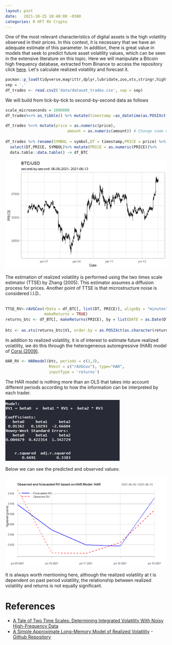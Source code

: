 ```yaml
---
layout: post
date:   2021-10-25 18:40:00 -0300
categories: R HFT RV Crypto  
---
```



One of the most relevant characteristics of digital assets is the high volatility observed in their prices. In this context, it is necessary that we have an adequate estimate of this parameter. In addition, there is great value in models that seek to predict future asset volatility values, which can be seen in the extensive literature on this topic. Here we will manipulate a Bitcoin high frequency database, extracted from Binance to access the repository click [here](https://github.com/lukmol/BTC-HFT). Let's calculate realized volatility and forecast it.

```r
pacman::p_load(tidyverse,magrittr,dplyr,lubridate,zoo,xts,stringr,highfrequency)
sep = ','
df_trades <- read.csv2('data/dataset_trades.csv', sep = sep)

```
We will build from tick-by-tick to second-by-second data as follows
```r
scale_microseconds = 1000000
df_trades%<>% as_tibble() %>% mutate(timestamp =as_datetime(as.POSIXct(df_trades$timestamp / scale_microseconds 								origin = "1970-01-01",tz = 'UTC')))

```

```r
df_trades %<>% mutate(price = as.numeric(price),
                           amount = as.numeric(amount)) # Change some datatypes
	
df_trades %>% rename(SYMBOL = symbol,DT = timestamp,PRICE = price) %>%
  select(DT,PRICE, SYMBOL)%>% mutate(PRICE = as.numeric(PRICE))%>%
  data.table::data.table() -> df_BTC

```
![btc](/assets/images/btc.png)

The estimation of realized volatility is performed using the two times scale estimator (TTSE) by Zhang (2005). This estimator assumes a diffusion process for prices. Another point of TTSE is that microstructure noise is considered I.I.D..

```r

TTSE_RV<-rAVGCov(rData = df_BTC[, list(DT, PRICE)], alignBy = "minutes",alignPeriod = 15,
                 makeReturns = TRUE)
returns_btc <- df_BTC[, makeReturns(PRICE), by = list(DATE = as.Date(DT))]

btc <- as.xts(returns_btc$V1, order.by = as.POSIXct(as.character(returns_btc$DATE)))
```

In addition to realized volatility, it is of interest to estimate future realized volatility, we do this through the heterogeneous autoregressive (HAR) model of [Corsi (2009)](https://scholar.google.com/citations?user=0S6oWnAAAAAJ&hl=en).
```r
HAR_RV <- HARmodel(btc, periods = c(1,3),
                   RVest = c("rAVGCov"), type="HAR",
                   inputType = 'returns')
```

The HAR model is nothing more than an OLS that takes into account different periods according to how the information can be interpreted by each trader.


![output](/assets/images/HAR_output.png)


Below we can see the predicted and observed values:

![observed](/assets/images/RV_BTC.png)

It is always worth mentioning here, although the realized volatility at t is dependent on past period volatility, the relationship between realized volatility and returns is not equally significant.

# References
- [A Tale of Two Time Scales: Determining Integrated
Volatility With Noisy High-Frequency Data](https://www.nber.org/papers/w10111)
- [A Simple Approximate Long-Memory Model of Realized Volatility](https://academic.oup.com/jfec/article-abstract/7/2/174/856522)
-[Github Repository](https://github.com/lukmol/BTC-HFT)